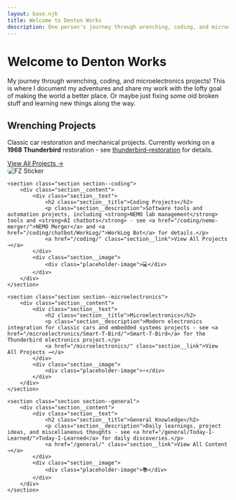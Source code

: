 ```yaml
---
layout: base.njk
title: Welcome to Denton Works
description: One person's journey through wrenching, coding, and microelectronics projects! This is where I document my adventures and share my work with the lofty goal of making the world a better place. Or maybe just fixing some old broken stuff and learning new things along the way.
---
```


<div class="hero">
    <h1 class="hero__title">Welcome to Denton Works</h1>
    <p class="hero__subtitle">My journey through wrenching, coding, and microelectronics projects! This is where I document my adventures and share my work with the lofty goal of making the world a better place. Or maybe just fixing some old broken stuff and learning new things along the way.</p>
</div>

<div class="sections">
    <section class="section section--wrenching">
        <div class="section__content">
            <div class="section__text">
                <h2 class="section__title">Wrenching Projects</h2>
                <p class="section__description">Classic car restoration and mechanical projects. Currently working on a <strong>1968 Thunderbird</strong> restoration - see <a href="/wrenching/thunderbird-restoration/">thunderbird-restoration</a> for details.</p>
                <a href="/wrenching/" class="section__link">View All Projects →</a>
            </div>
            <div class="section__image">
                <img src="{{ '/images/fz-sticker.png' | url }}" alt="FZ Sticker" style="max-width: 100%; height: auto; border-radius: 8px;">
            </div>
        </div>
    </section>

    <section class="section section--coding">
        <div class="section__content">
            <div class="section__text">
                <h2 class="section__title">Coding Projects</h2>
                <p class="section__description">Software tools and automation projects, including <strong>NEMO lab management</strong> tools and <strong>AI chatbots</strong> - see <a href="/coding/nemo-merger/">NEMO Merger</a> and <a href="/coding/chatbot/WorkLog/">WorkLog Bot</a> for details.</p>
                <a href="/coding/" class="section__link">View All Projects →</a>
            </div>
            <div class="section__image">
                <div class="placeholder-image">💻</div>
            </div>
        </div>
    </section>

    <section class="section section--microelectronics">
        <div class="section__content">
            <div class="section__text">
                <h2 class="section__title">Microelectronics</h2>
                <p class="section__description">Modern electronics integration for classic cars and embedded systems projects - see <a href="/microelectronics/Smart-T-Bird/">Smart-T-Bird</a> for the Thunderbird electronics project.</p>
                <a href="/microelectronics/" class="section__link">View All Projects →</a>
            </div>
            <div class="section__image">
                <div class="placeholder-image">⚡</div>
            </div>
        </div>
    </section>

    <section class="section section--general">
        <div class="section__content">
            <div class="section__text">
                <h2 class="section__title">General Knowledge</h2>
                <p class="section__description">Daily learnings, project ideas, and miscellaneous thoughts - see <a href="/general/Today-I-Learned/">Today-I-Learned</a> for daily discoveries.</p>
                <a href="/general/" class="section__link">View All Content →</a>
            </div>
            <div class="section__image">
                <div class="placeholder-image">📚</div>
            </div>
        </div>
    </section>
</div>